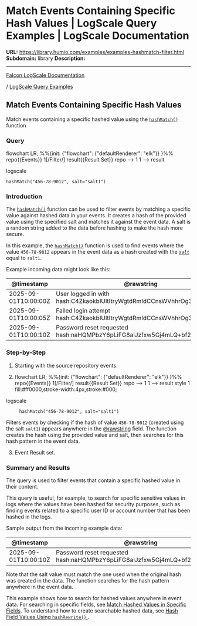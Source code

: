 # Match Events Containing Specific Hash Values | LogScale Query Examples | LogScale Documentation

**URL:** https://library.humio.com/examples/examples-hashmatch-filter.html
**Subdomain:** library
**Description:** 

---

[Falcon LogScale Documentation](https://library.humio.com)

/ [LogScale Query Examples](examples.html)

## Match Events Containing Specific Hash Values

Match events containing a specific hashed value using the [`hashMatch()`](https://library.humio.com/data-analysis/functions-hashmatch.html) function 

### Query

flowchart LR; %%{init: {"flowchart": {"defaultRenderer": "elk"}} }%% repo{{Events}} 1[/Filter/] result{{Result Set}} repo --> 1 1 --> result

logscale
    
    
    hashMatch("456-78-9012", salt="salt1")

### Introduction

The [`hashMatch()`](https://library.humio.com/data-analysis/functions-hashmatch.html) function can be used to filter events by matching a specific value against hashed data in your events. It creates a hash of the provided value using the specified salt and matches it against the event data. A salt is a random string added to the data before hashing to make the hash more secure. 

In this example, the [`hashMatch()`](https://library.humio.com/data-analysis/functions-hashmatch.html) function is used to find events where the value `456-78-9012` appears in the event data as a hash created with the [_`salt`_](https://library.humio.com/data-analysis/functions-hashmatch.html#query-functions-hashmatch-salt) equal to `salt1`. 

Example incoming data might look like this: 

@timestamp| @rawstring  
---|---  
2025-09-01T10:00:00Z| User logged in with hash:C4ZkaokbIUltItryWgtdRmIdCCnsWVhhrOg3GDrTkx8  
2025-09-01T10:00:05Z| Failed login attempt hash:C4ZkaokbIUltItryWgtdRmIdCCnsWVhhrOg3GDrTkx8  
2025-09-01T10:00:10Z| Password reset requested hash:naHQMPbzY6pLiFG8aiJzfxw5Gj4mLQ+bf2b0AJv8OPQ  
  
### Step-by-Step

  1. Starting with the source repository events.

  2. flowchart LR; %%{init: {"flowchart": {"defaultRenderer": "elk"}} }%% repo{{Events}} 1[/Filter/] result{{Result Set}} repo --> 1 1 --> result style 1 fill:#ff0000,stroke-width:4px,stroke:#000;

logscale
         
         hashMatch("456-78-9012", salt="salt1")

Filters events by checking if the hash of value `456-78-9012` (created using the salt `salt1`) appears anywhere in the [@rawstring](https://library.humio.com/data-analysis/searching-data-event-fields.html#searching-data-event-fields-metadata-rawstring) field. The function creates the hash using the provided value and salt, then searches for this hash pattern in the event data. 

  3. Event Result set.




### Summary and Results

The query is used to filter events that contain a specific hashed value in their content. 

This query is useful, for example, to search for specific sensitive values in logs where the values have been hashed for security purposes, such as finding events related to a specific user ID or account number that has been hashed in the logs. 

Sample output from the incoming example data: 

@timestamp| @rawstring  
---|---  
2025-09-01T10:00:10Z| Password reset requested hash:naHQMPbzY6pLiFG8aiJzfxw5Gj4mLQ+bf2b0AJv8OPQ  
  
Note that the salt value must match the one used when the original hash was created in the data. The function searches for the hash pattern anywhere in the event data. 

This example shows how to search for hashed values anywhere in event data. For searching in specific fields, see [Match Hashed Values in Specific Fields](examples-hashmatch-filter-ssn.html "Match Hashed Values in Specific Fields"). To understand how to create searchable hashed data, see [Hash Field Values Using `hashRewrite()` ](examples-hashrewrite-field-value.html "Hash Field Values Using hashRewrite\(\)").
